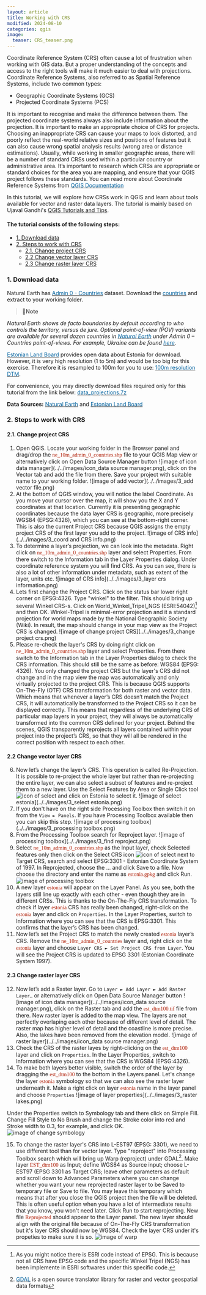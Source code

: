 ```yaml
---
layout: article
title: Working with CRS
modified: 2024-08-10
categories: qgis
image:
  teaser: CRS_teaser.png
---
```


Coordinate Reference System (CRS) often cause a lot of frustration when working with GIS data. But a proper understanding of the concepts and access to the right tools will make it much easier to deal with projections. Coordinate Reference Systems, also referred to as Spatial Reference Systems, include two common types:
+ Geographic Coordinate Systems (GCS)
+ Projected Coordinate Systems (PCS)

It is important to recognise and make the difference between them. The projected coordinate systems always also include information about the projection. It is important to make an appropriate choice of CRS for projects. Choosing an inappropriate CRS can cause your maps to look distorted, and poorly reflect the real-world relative sizes and positions of features but it can also cause wrong spatial analysis results (wrong area or distance estimations). Usually, while working in smaller geographic areas, there will be a number of standard CRSs used within a particular country or administrative area. It’s important to research which CRSs are appropriate or standard choices for the area you are mapping, and ensure that your QGIS project follows these standards. You can read more about Coordinate Reference Systems from [<span style="color:#0564A0">QGIS Documentation</span>](https://docs.qgis.org/3.28/en/docs/gentle_gis_introduction/coordinate_reference_systems.html#coordinate-reference-systems)

In this tutorial, we will explore how CRSs work in QGIS and learn about tools available for vector and raster data layers.
The tutorial is mainly based on Ujaval Gandhi's [QGIS Tutorials and Tips](https://www.qgistutorials.com/en/docs/introduction.html).
#### The tutorial consists of the following steps:

- [1. Download data](#1-download-data)
- [2. Steps to work with CRS](#2-steps-to-work-with-crs)
  * [2.1. Change project CRS](#21-change-project-crs)
  * [2.2 Change vector layer CRS](#22-change-vector-layer-crs)
  * [2.3 Change raster layer CRS](#23-change-raster-layer-crs)

### 1. Download data

Natural Earth has [<span style="color:#0564A0">Admin 0 - Countries</span>](http://www.naturalearthdata.com/downloads/10m-cultural-vectors/) dataset. Download the [<span style="color:#0564A0">countries</span>](https://www.naturalearthdata.com/http//www.naturalearthdata.com/download/10m/cultural/ne_10m_admin_0_countries.zip) and extract to your working folder.

>:scroll:**Note**
>
*Natural Earth shows de facto boundaries by default according to who controls the territory, versus de jure. Optional point-of-view (POV) variants are available for several dozen countries in [<span style="color:#0564A0">Natural Earth</span>]( https://naturalearthdata.com/downloads/10m-cultural-vectors/) under Admin 0 – Countries point-of-views. For example, Ukraine can be found [<span style="color:#0564A0">here</span>](https://www.naturalearthdata.com/http//www.naturalearthdata.com/download/10m/cultural/ne_10m_admin_0_countries_ukr.zip).*

[<span style="color:#0564A0">Estonian Land Board</span>](https://geoportaal.maaamet.ee/eng/Spatial-Data-p58.html) provides open data about Estonia for download. However, it is very high resolution (1 to 5m) and would be too big for this exercise. Therefore it is resampled to 100m for you to use: [<span style="color:#0564A0">100m resolution DTM</span>](../../datasets/est_dtm100.zip).

For convenience, you may directly download files required only for this tutorial from the link below:
[<span style="color:#0564A0">data_projections.7z</span>](../../datasets/data_projections.7z)

**Data Sources:** [<span style="color:#0564A0">Natural Earth</span>](https://www.naturalearthdata.com/) and [<span style="color:#0564A0">Estonian Land Board</span>](https://maaamet.ee/en)

### 2. Steps to work with CRS
#### 2.1. Change project CRS
1. Open QGIS. Locate your working folder in the Browser panel and drag/drop the <span style="font-family:Consolas; color:#AF1B03">ne_10m_admin_0_countries.shp</span> file to your QGIS Map view or alternatively click on Open Data Source Manager button ![image of icon data manager](../../images/icon_data source manager.png), click on the Vector tab and add the file from there. Save your project with suitable name to your working folder.
![image of add vector](../../images/3_add vector file.png)
2. At the bottom of QGIS window, you will notice the label Coordinate. As you move your cursor over the map, it will show you the X and Y coordinates at that location. Currently it is presenting geographic coordinates because the data layer CRS is geographic, more precisely WGS84 (EPSG:4326), which you can see at the bottom-right corner. This is also the current Project CRS because QGIS assigns the empty project CRS of the first layer you add to the project.
![image of CRS info](../../images/3_coord and CRS info.png)
3. To determine a layer’s projection, we can look into the metadata. Right click on <span style="font-family:Consolas; color:#AF1B03">ne_10m_admin_0_countries.shp</span> layer and select Properties. From there switch to the Information tab in the Layer Properties dialog. Under coordinate reference system you will find CRS. As you can see, there is also a lot of other information under metadata, such as extent of the layer, units etc.
![image of CRS info](../../images/3_layer crs information.png)
4. Lets first change the Project CRS. Click on the status bar lower right corner on EPSG:4326. Type "winkel" to the filter. This should bring up several Winkel CRS-s. Click on World_Winkel_Tripel_NGS (ESRI:54042)[^1] and then OK. Winkel-Tripel is minimal-error projection and it a standard projection for world maps made by the National Geographic Society (Wiki). In result, the map should change in your map view as the Project CRS is changed.
![image of change project CRS](../../images/3_change project crs.png)
5. Please re-check the layer's CRS by doing right click on <span style="font-family:Consolas; color:#AF1B03">ne_10m_admin_0_countries.shp</span> layer and select Properties. From there switch to the Information tab in the Layer Properties dialog to check the CRS information. This should still be the same as before: WGS84 (EPSG: 4326). You only changed the project CRS but the layer's CRS did not change and in the map view the map was automatically and only virtually projected to the project CRS. This is because QGIS supports On-The-Fly (OTF) CRS transformation for both raster and vector data. Which means that whenever a layer’s CRS doesn’t match the Project CRS, it will automatically be transformed to the Project CRS so it can be displayed correctly. This means that regardless of the underlying CRS of particular map layers in your project, they will always be automatically transformed into the common CRS defined for your project. Behind the scenes, QGIS transparently reprojects all layers contained within your project into the project’s CRS, so that they will all be rendered in the correct position with respect to each other.

#### 2.2 Change vector layer CRS
6. Now let’s change the layer’s CRS. This operation is called Re-Projection. It is possible to re-project the whole layer but rather than re-projecting the entire layer, we can also select a subset of features and re-project them to a new layer. Use the Select Features by Area or Single Click tool ![icon of select](../../images/icon_select.png) and click on Estonia to select it.
![image of select estonia](../../images/3_select estonia.png)
7. If you don't have on the right side Processing Toolbox then switch it on from the `View ► Panels`. If you have Processing Toolbox available then you can skip this step.
![image of processing toolbox](../../images/3_processing toolbox.png)
8. From the Processing Toolbox search for Reproject layer.
![image of processing toolbox](../../images/3_find reproject.png)
9. Select <span style="font-family:Consolas; color:#AF1B03">ne_10m_admin_0_countries.shp</span> as the Input layer, check Selected features only then click on the Select CRS icon ![icon of select](../../images/icon_CRS2.png) next to Target CRS, search and select EPSG:3301 - Estonian Coordinate System of 1997. In Reprojected, choose the ... and click Save to a file. Now choose the directory and enter the name as <span style="font-family:Consolas; color:#AF1B03">estonia.gpkg</span> and click Run.
![image of processing toolbox](../../images/3_reproject.png)
10. A new layer <span style="font-family:Consolas; color:#AF1B03">estonia</span> will appear on the Layer Panel. As you see, both the layers still line up exactly with each other - even though they are in different CRSs. This is thanks to the On-The-Fly CRS transformation. To check if layer <span style="font-family:Consolas; color:#AF1B03">estonia</span> CRS has really been changed, right-click on the <span style="font-family:Consolas; color:#AF1B03">estonia</span> layer and click on `Properties`. In the Layer Properties, switch to Information where you can see that the CRS is EPSG:3301. This confirms that the layer’s CRS has been changed.
11. Now let’s set the Project CRS to match the newly created <span style="font-family:Consolas; color:#AF1B03">estonia</span>  layer’s CRS. Remove the <span style="font-family:Consolas; color:#AF1B03">ne_10m_admin_0_countries</span>  layer and, right click on the <span style="font-family:Consolas; color:#AF1B03">estonia</span> layer and choose `Layer CRS ► Set Project CRS from Layer`.
You will see the Project CRS is updated to EPSG 3301 (Estonian Coordinate System 1997).


#### 2.3 Change raster layer CRS
12. Now let’s add a Raster layer. Go to `Layer ► Add Layer ► Add Raster Layer…` or alternatively click on Open Data Source Manager button ![image of icon data manager](../../images/icon_data source manager.png), click on the Raster tab and add the <span style="font-family:Consolas; color:#AF1B03">est_dtm100.tif</span> file from there. New raster layer is added to the map view. The layers are not perfectly overlaping each other because of different level of detail. The raster map has higher level of detail and the coastline is more precise. Also, the lakes have been removed from the elevation model.
![image of raster layer](../../images/icon_data source manager.png)
13. Check the CRS of the raster layes by right-clicking on the <span style="font-family:Consolas; color:#AF1B03">est_dtm100</span> layer and click on `Properties`. In the Layer Properties, switch to Information where you can see that the CRS is WGS84 (EPSG:4326).
14. To make both layers better visible,  switch the order of the layer by dragging the <span style="font-family:Consolas; color:#AF1B03">est_dtm100</span> to the bottom in the Layers panel. Let's change the layer <span style="font-family:Consolas; color:#AF1B03">estonia</span> symbology so that we can also see the raster layer underneath it. Make a right click on layer <span style="font-family:Consolas; color:#AF1B03">estonia</span> name in the layer panel and choose `Properties`
![image of layer properties](../../images/3_raster lakes.png)

Under the Properties switch to Symbology tab and there click on Simple Fill. Change Fill Style to No Brush and change the Stroke color into red and Stroke width to 0.3, for example, and click OK.
![image of change symbology](../../images/3_symbology.png)

15. To change the raster layer's CRS into L-EST97 (EPSG: 3301), we need to use different tool than for vector layer. Type "reproject" into Processing Toolbox search which will bring up Warp (reproject) under GDAL[^2]. Make layer <span style="font-family:Consolas; color:#AF1B03">EST_dtm100</span> as Input; define WGS84 as Source input; choose L-EST97 (EPSG 3301 as Target CRS; leave other parameters as default and scroll down to Advanced Parameters where you can change whether you want your new reprojected raster layer to be Saved to temporary file or Save to file. You may leave this temporary which means that after you close the QGIS project then the file will be deleted. This is often useful option when you have a lot of intermediate results that you know, you won't need later. Click Run to start reprojecting. New file <span style="font-family:Consolas; color:#AF1B03">Reprojected</span> should appear to the Layer panel. The new layer should align with the original file because of On-The-Fly CRS transformation but it's layer CRS should now be WGS84. Check the layer CRS under it's propeties to make sure it is so.
![image of warp](../../images/3_warp.png)


[^1]: As you might notice there is ESRI code instead of EPSG. This is because not all CRS have EPSG code and the specific Winkel Tripel (NGS) has been implemente in ESRI softwares under this specific code.
[^2]: [<span style="color:#0564A0">GDAL</span>](https://gdal.org/) is a open source translator library for raster and vector geospatial data formats
